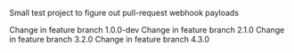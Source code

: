 Small test project to figure out pull-request webhook payloads

Change in feature branch 1.0.0-dev 
Change in feature branch 2.1.0
Change in feature branch 3.2.0
Change in feature branch 4.3.0
